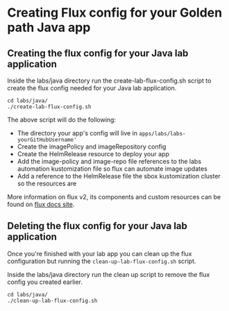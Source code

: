 # Creating Flux config for your Golden path Java app

## Creating the flux config for your Java lab application 

Inside the labs/java directory run the create-lab-flux-config.sh script to create the flux config needed for your Java lab application.

```shell
cd labs/java/
./create-lab-flux-config.sh 
```

The above script will do the following:
- The directory your app's config will live in `apps/labs/labs-yourGitHubUsername'`
- Create the imagePolicy and imageRepository config
- Create the HelmRelease resource to deploy your app 
- Add the image-policy and image-repo file references to the labs automation kustomization file so flux can automate image updates
- Add a reference to the HelmRelease file the sbox kustomization cluster so the resources are 

More information on flux v2, its components and custom resources can be found on [flux docs site](https://fluxcd.io/docs/concepts/).

## Deleting the flux config for your Java lab application

Once you're finished with your lab app you can clean up the flux configuration but running the `clean-up-lab-flux-config.sh` script. 

Inside the labs/java directory run the clean up script to remove the flux config you created earlier.

```shell
cd labs/java/
./clean-up-lab-flux-config.sh 
```